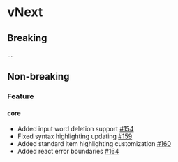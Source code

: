 # vNext

## Breaking

...

## Non-breaking

### Feature

#### core

-   Added input word deletion support [#154](https://github.com/LaunchMenu/LaunchMenu/pull/154)
-   Fixed syntax highlighting updating [#159](https://github.com/LaunchMenu/LaunchMenu/pull/159)
-   Added standard item highlighting customization [#160](https://github.com/LaunchMenu/LaunchMenu/pull/160)
-   Added react error boundaries [#164](https://github.com/LaunchMenu/LaunchMenu/pull/164)
